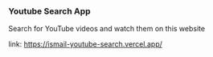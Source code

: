 ### Youtube Search App
Search for YouTube videos and watch them on this website

link: https://ismail-youtube-search.vercel.app/